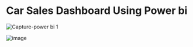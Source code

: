 # Car Sales Dashboard Using Power bi
![Capture-power bi 1](https://github.com/user-attachments/assets/0e1d19d9-7c63-404e-b869-cc61eb8fca83)

![image](https://github.com/user-attachments/assets/35417d0f-1fcc-419e-a749-46443aae83e9)


